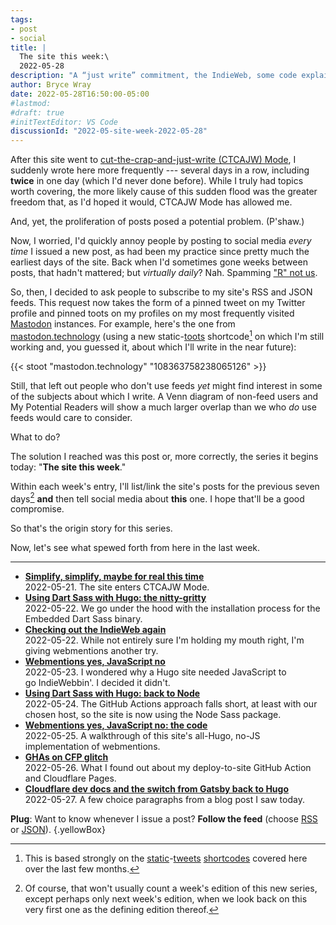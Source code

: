 ```yaml
---
tags:
- post
- social
title: |
  The site this week:\
  2022-05-28
description: "A “just write” commitment, the IndieWeb, some code explainers, and Cloudflare Pages glitches."
author: Bryce Wray
date: 2022-05-28T16:50:00-05:00
#lastmod:
#draft: true
#initTextEditor: VS Code
discussionId: "2022-05-site-week-2022-05-28"
---
```


After this site went to [cut-the-crap-and-just-write (CTCAJW) Mode](/posts/2022/05/simplify-simplify-maybe-for-real-this-time/), I suddenly wrote here more frequently --- several days in a row, including **twice** in one day (which I'd never done before). While I truly had topics worth covering, the more likely cause of this sudden flood was the greater freedom that, as I'd hoped it would, CTCAJW Mode has allowed me.

And, yet, the proliferation of posts posed a potential problem. (P'shaw.)

Now, I worried, I'd quickly annoy people by posting to social media *every time* I issued a new post, as had been my practice since pretty much the earliest days of the site. Back when I'd sometimes gone weeks between posts, that hadn't mattered; but *virtually daily*? Nah. Spamming ["R" not us](https://en.wikipedia.org/wiki/Toys_%22R%22_Us).

So, then, I decided to ask people to subscribe to my site's RSS and JSON feeds. This request now takes the form of a pinned tweet on my Twitter profile and pinned toots on my profiles on my most frequently visited [Mastodon](https://joinmastodon.org) instances. For example, here's the one from [mastodon.technology](https://mastodon.technology) (using a new static-[toots](https://docs.joinmastodon.org/user/posting/) shortcode[^staticTweets] on which I'm still working and, you guessed it, about which I'll write in the near future):

[^staticTweets]: This is based strongly on the [static](/posts/2022/02/static-tweets-eleventy-hugo/)-[tweets](/posts/2022/02/static-tweets-eleventy-hugo-part-2/) [shortcodes](/posts/2022/04/static-tweets-astro/) covered here over the last few months.

{{< stoot "mastodon.technology" "108363758238065126" >}}

Still, that left out people who don't use feeds *yet* might find interest in some of the subjects about which I write. A Venn diagram of non-feed users and My Potential Readers will show a much larger overlap than we who *do* use feeds would care to consider.

What to do?

The solution I reached was this post or, more correctly, the series it begins today: "**The site this week**."

Within each week's entry, I'll list/link the site's posts for the previous seven days[^notThis] **and** then tell social media about **this** one. I hope that'll be a good compromise.

[^notThis]: Of course, that won't usually count a week's edition of this new series, except perhaps only next week's edition, when we look back on this very first one as the defining edition thereof.

So that's the origin story for this series.

Now, let's see what spewed forth from here in the last week.

---

- [**Simplify, simplify, maybe for real this time**](/posts/2022/05/simplify-simplify-maybe-for-real-this-time/)\
2022-05-21. The site enters CTCAJW Mode.
- [**Using Dart Sass with Hugo: the nitty-gritty**](/posts/2022/05/using-dart-sass-hugo-nitty-gritty/)\
2022-05-22. We go under the hood with the installation process for the Embedded Dart Sass binary.
- [**Checking out the IndieWeb again**](/posts/2022/05/checking-out-indieweb-again/)\
2022-05-22. While not entirely sure I'm holding my mouth right, I'm giving webmentions another try.
- [**Webmentions yes, JavaScript no**](/posts/2022/05/webmentions-yes-javascript-no/)\
2022-05-23. I wondered why a Hugo site needed JavaScript to go IndieWebbin'. I decided it didn't.
- [**Using Dart Sass with Hugo: back to Node**](/posts/2022/05/using-dart-sass-hugo-back-to-node/)\
2022-05-24. The GitHub Actions approach falls short, at least with our chosen host, so the site is now using the Node Sass package.
- [**Webmentions yes, JavaScript no: the code**](/posts/2022/05/webmentions-yes-javascript-no-the-code/)\
2022-05-25. A walkthrough of this site's all-Hugo, no-JS implementation of webmentions.
- [**GHAs on CFP glitch**](/posts/2022/05/ghas-on-cfp-glitch/)\
2022-05-26. What I found out about my deploy-to-site GitHub Action and Cloudflare Pages.
- [**Cloudflare dev docs and the switch from Gatsby back to Hugo**](/posts/2022/05/cloudflare-dev-docs-hugo-gatsby/)\
2022-05-27. A few choice paragraphs from a blog post I saw today.

**Plug**: Want to know whenever I issue a post? **Follow the feed** (choose [RSS](/index.xml) or [JSON](/index.json)).
{.yellowBox}

